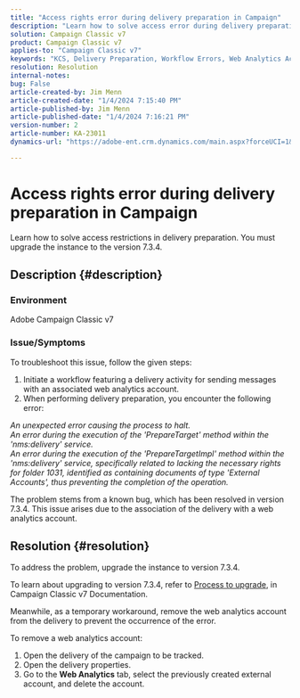 ```yaml
---
title: "Access rights error during delivery preparation in Campaign"
description: "Learn how to solve access error during delivery preparation due to insufficient rights for folder 1031."
solution: Campaign Classic v7
product: Campaign Classic v7
applies-to: "Campaign Classic v7"
keywords: "KCS, Delivery Preparation, Workflow Errors, Web Analytics Account"
resolution: Resolution
internal-notes: 
bug: False
article-created-by: Jim Menn
article-created-date: "1/4/2024 7:15:40 PM"
article-published-by: Jim Menn
article-published-date: "1/4/2024 7:16:21 PM"
version-number: 2
article-number: KA-23011
dynamics-url: "https://adobe-ent.crm.dynamics.com/main.aspx?forceUCI=1&pagetype=entityrecord&etn=knowledgearticle&id=280c24a5-35ab-ee11-be37-6045bd006268"

---
```

# Access rights error during delivery preparation in Campaign


Learn how to solve access restrictions in delivery preparation. You must upgrade the instance to the version 7.3.4.

## Description {#description}


### Environment

Adobe Campaign Classic v7

### Issue/Symptoms

To troubleshoot this issue, follow the given steps:

1. Initiate a workflow featuring a delivery activity for sending messages with an associated web analytics account.
2. When performing delivery preparation, you encounter the following error:


*An unexpected error causing the process to halt.
<br>An error during the execution of the 'PrepareTarget' method within the 'nms:delivery' service. 
<br>An error during the execution of the 'PrepareTargetImpl' method within the 'nms:delivery' service, specifically related to lacking the necessary rights for folder 1031, identified as containing documents of type 'External Accounts', thus preventing the completion of the operation.*

The problem stems from a known bug, which has been resolved in version 7.3.4. This issue arises due to the association of the delivery with a web analytics account.




## Resolution {#resolution}


To address the problem, upgrade the instance to version 7.3.4.

To learn about upgrading to version 7.3.4, refer to [Process to upgrade](https://experienceleague.adobe.com/docs/campaign-classic/using/getting-started/starting-with-adobe-campaign/faq/faq-build-upgrade.html?lang=en), in Campaign Classic v7 Documentation.

Meanwhile, as a temporary workaround, remove the web analytics account from the delivery to prevent the occurrence of the error.

To remove a web analytics account:

1. Open the delivery of the campaign to be tracked.
2. Open the delivery properties.
3. Go to the <b>Web Analytics</b> tab, select the previously created external account, and delete the account.

